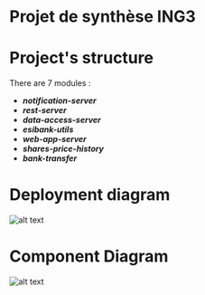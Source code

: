 # Projet de synthèse ING3


# Project's  structure
  
There are 7 modules :

* ***notification-server***  
* ***rest-server***  
* ***data-access-server***  
* ***esibank-utils***  
* ***web-app-server*** 
* ***shares-price-history***  
* ***bank-transfer*** 
 

# Deployment diagram 


![alt text](ADD) 

# Component Diagram


![alt text](ADD) 
